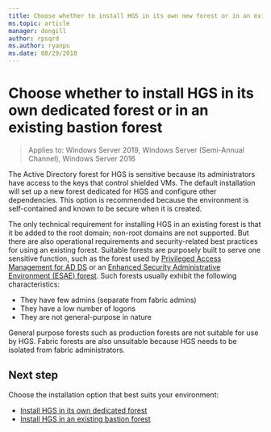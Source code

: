 ```yaml
---
title: Choose whether to install HGS in its own new forest or in an existing bastion forest
ms.topic: article
manager: dongill
author: rpsqrd
ms.author: ryanpu
ms.date: 08/29/2018
---
```


# Choose whether to install HGS in its own dedicated forest or in an existing bastion forest

>Applies to: Windows Server 2019, Windows Server (Semi-Annual Channel), Windows Server 2016


The Active Directory forest for HGS is sensitive because its administrators have access to the keys that control shielded VMs.
The default installation will set up a new forest dedicated for HGS and configure other dependencies.
This option is recommended because the environment is self-contained and known to be secure when it is created.

The only technical requirement for installing HGS in an existing forest is that it be added to the root domain; non-root domains are not supported. But there are also operational requirements and security-related best practices for using an existing forest.
Suitable forests are purposely built to serve one sensitive function, such as the forest used by [Privileged Access Management for AD DS](/microsoft-identity-manager/pam/privileged-identity-management-for-active-directory-domain-services) or an [Enhanced Security Administrative Environment (ESAE) forest](../../identity/securing-privileged-access/securing-privileged-access-reference-material.md#ESAE_BM).
Such forests usually exhibit the following characteristics:

- They have few admins (separate from fabric admins)
- They have a low number of logons
- They are not general-purpose in nature

General purpose forests such as production forests are not suitable for use by HGS.
Fabric forests are also unsuitable because HGS needs to be isolated from fabric administrators.

## Next step

Choose the installation option that best suits your environment:

- [Install HGS in its own dedicated forest](guarded-fabric-install-hgs-default.md)
- [Install HGS in an existing bastion forest](guarded-fabric-install-hgs-in-a-bastion-forest.md)